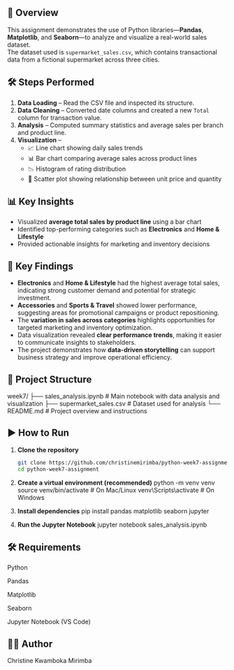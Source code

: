 ## 📖 Overview
This assignment demonstrates the use of Python libraries—**Pandas**, **Matplotlib**, and **Seaborn**—to analyze and visualize a real-world sales dataset.  
The dataset used is `supermarket_sales.csv`, which contains transactional data from a fictional supermarket across three cities.

## 🛠 Steps Performed
1. **Data Loading** – Read the CSV file and inspected its structure.  
2. **Data Cleaning** – Converted date columns and created a new `Total` column for transaction value.  
3. **Analysis** – Computed summary statistics and average sales per branch and product line.  
4. **Visualization** –  
   - 📈 Line chart showing daily sales trends  
   - 📊 Bar chart comparing average sales across product lines  
   - 📉 Histogram of rating distribution  
   - 🔵 Scatter plot showing relationship between unit price and quantity

## 📊 Key Insights
- Visualized **average total sales by product line** using a bar chart
- Identified top-performing categories such as **Electronics** and **Home & Lifestyle**
- Provided actionable insights for marketing and inventory decisions

## 📌 Key Findings
- **Electronics** and **Home & Lifestyle** had the highest average total sales, indicating strong customer demand and potential for strategic investment.
- **Accessories** and **Sports & Travel** showed lower performance, suggesting areas for promotional campaigns or product repositioning.
- The **variation in sales across categories** highlights opportunities for targeted marketing and inventory optimization.
- Data visualization revealed **clear performance trends**, making it easier to communicate insights to stakeholders.
- The project demonstrates how **data-driven storytelling** can support business strategy and improve operational efficiency.

## 📁 Project Structure
week7/ ├── sales_analysis.ipynb # Main notebook with data analysis and visualization 
       ├── supermarket_sales.csv # Dataset used for analysis 
       └── README.md # Project overview and instructions

  ## ▶️ How to Run

1. **Clone the repository**
   ```bash
   git clone https://github.com/christinemirimba/python-week7-assignment.git
   cd python-week7-assignment
   
2. **Create a virtual environment (recommended)**
   python -m venv venv
source venv/bin/activate   # On Mac/Linux
venv\Scripts\activate      # On Windows

3. **Install dependencies**
pip install pandas matplotlib seaborn jupyter

4. **Run the Jupyter Notebook**
jupyter notebook sales_analysis.ipynb

## 🛠 Requirements

Python 

Pandas

Matplotlib

Seaborn

Jupyter Notebook (VS Code)

## 👩‍💻 Author

Christine Kwamboka Mirimba


